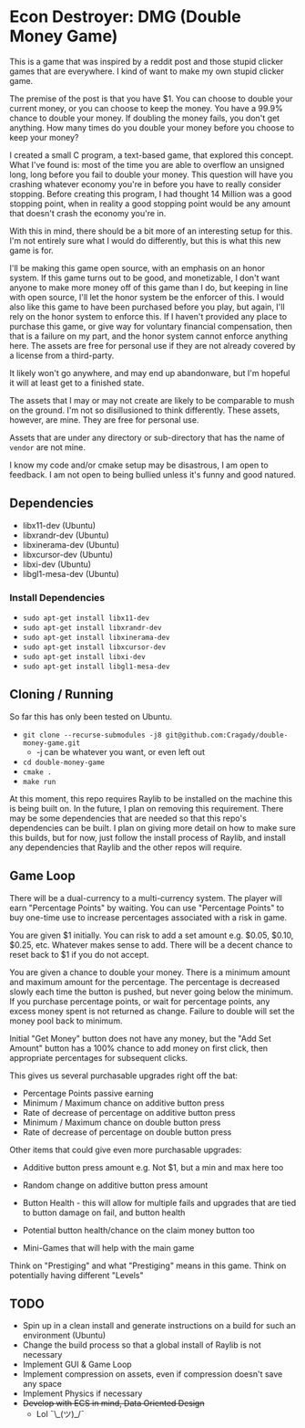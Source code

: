 # Econ Destroyer: DMG (Double Money Game)

This is a game that was inspired by a reddit post and those stupid clicker games that are everywhere. I kind of want to make my own stupid clicker game.

The premise of the post is that you have $1. You can choose to double your current money, or you can choose to keep the money. You have a 99.9% chance to double your money. If doubling the money fails, you don't get anything. How many times do you double your money before you choose to keep your money?

I created a small C program, a text-based game, that explored this concept. What I've found is: most of the time you are able to overflow an unsigned long, long before you fail to double your money. This question will have you crashing whatever economy you're in before you have to really consider stopping. Before creating this program, I had thought 14 Million was a good stopping point, when in reality a good stopping point would be any amount that doesn't crash the economy you're in.

With this in mind, there should be a bit more of an interesting setup for this. I'm not entirely sure what I would do differently, but this is what this new game is for.

I'll be making this game open source, with an emphasis on an honor system. If this game turns out to be good, and monetizable, I don't want anyone to make more money off of this game than I do, but keeping in line with open source, I'll let the honor system be the enforcer of this. I would also like this game to have been purchased before you play, but again, I'll rely on the honor system to enforce this. If I haven't provided any place to purchase this game, or give way for voluntary financial compensation, then that is a failure on my part, and the honor system cannot enforce anything here. The assets are free for personal use if they are not already covered by a license from a third-party.

It likely won't go anywhere, and may end up abandonware, but I'm hopeful it will at least get to a finished state.

The assets that I may or may not create are likely to be comparable to mush on the ground. I'm not so disillusioned to think differently. These assets, however, are mine. They are free for personal use.

Assets that are under any directory or sub-directory that has the name of `vendor` are not mine.

I know my code and/or cmake setup may be disastrous, I am open to feedback. I am not open to being bullied unless it's funny and good natured.

## Dependencies

* libx11-dev (Ubuntu)
* libxrandr-dev (Ubuntu)
* libxinerama-dev (Ubuntu)
* libxcursor-dev (Ubuntu)
* libxi-dev (Ubuntu)
* libgl1-mesa-dev (Ubuntu)

### Install Dependencies

* `sudo apt-get install libx11-dev`
* `sudo apt-get install libxrandr-dev`
* `sudo apt-get install libxinerama-dev`
* `sudo apt-get install libxcursor-dev`
* `sudo apt-get install libxi-dev`
* `sudo apt-get install libgl1-mesa-dev`

## Cloning / Running

So far this has only been tested on Ubuntu.

* `git clone --recurse-submodules -j8 git@github.com:Cragady/double-money-game.git`
  * -j can be whatever you want, or even left out
* `cd double-money-game`
* `cmake .`
* `make run`

At this moment, this repo requires Raylib to be installed on the machine this is being built on. In the future, I plan on removing this requirement. There may be some dependencies that are needed so that this repo's dependencies can be built. I plan on giving more detail on how to make sure this builds, but for now, just follow the install process of Raylib, and install any dependencies that Raylib and the other repos will require.

## Game Loop

There will be a dual-currency to a multi-currency system. The player will earn "Percentage Points" by waiting. You can use "Percentage Points" to buy one-time use to increase percentages associated with a risk in game.

You are given $1 initially. You can risk to add a set amount e.g. $0.05, $0.10, $0.25, etc. Whatever makes sense to add. There will be a decent chance to reset back to $1 if you do not accept.

You are given a chance to double your money. There is a minimum amount and maximum amount for the percentage. The percentage is decreased slowly each time the button is pushed, but never going below the minimum. If you purchase percentage points, or wait for percentage points, any excess money spent is not returned as change. Failure to double will set the money pool back to minimum.

Initial "Get Money" button does not have any money, but the "Add Set Amount" button has a 100% chance to add money on first click, then appropriate percentages for subsequent clicks.

This gives us several purchasable upgrades right off the bat:

* Percentage Points passive earning
* Minimum / Maximum chance on additive button press
* Rate of decrease of percentage on additive button press
* Minimum / Maximum chance on double button press
* Rate of decrease of percentage on double button press

Other items that could give even more purchasable upgrades:

* Additive button press amount e.g. Not $1, but a min and max here too
* Random change on additive button press amount
* Button Health - this will allow for multiple fails and upgrades that are tied to button damage on fail, and button health
* Potential button health/chance on the claim money button too

* Mini-Games that will help with the main game


Think on "Prestiging" and what "Prestiging" means in this game.
Think on potentially having different "Levels"


## TODO

* Spin up in a clean install and generate instructions on a build for such an environment (Ubuntu)
* Change the build process so that a global install of Raylib is not necessary
* Implement GUI & Game Loop
* Implement compression on assets, even if compression doesn't save any space
* Implement Physics if necessary
* ~~Develop with ECS in mind, Data Oriented Design~~
  * Lol ¯\\\_(ツ)_/¯
